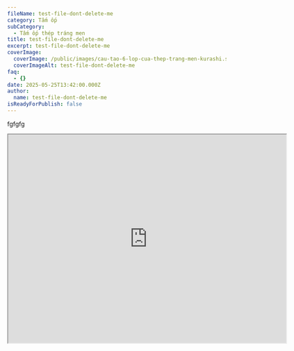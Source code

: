 ```yaml
---
fileName: test-file-dont-delete-me
category: Tấm ốp
subCategory:
  - Tấm ốp thép tráng men
title: test-file-dont-delete-me
excerpt: test-file-dont-delete-me
coverImage:
  coverImage: /public/images/cau-tao-6-lop-cua-thep-trang-men-kurashi.svg
  coverImageAlt: test-file-dont-delete-me
faq:
  - {}
date: 2025-05-25T13:42:00.000Z
author:
  name: test-file-dont-delete-me
isReadyForPublish: false
---
```

fgfgfg

<iframe width="640" height="480" allowfullscreen="true" autoplay="false" disablekbcontrols="false" enableiframeapi="false" endtime="0" ivloadpolicy="0" loop="false" modestbranding="false" origin="" playlist="" rel="1" src="https://www.youtube-nocookie.com/embed/SCEMmM65xf0" start="0"></iframe>